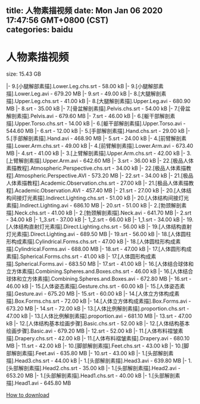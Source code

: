 
title: 人物素描视频
date: Mon Jan 06 2020 17:47:56 GMT+0800 (CST)    
categories: baidu
---

# 人物素描视频
size: 15.43 GB
 
 
|- 9.[小腿解部素描].Lower.Leg.chs.srt - 58.00 kB
|- 9.[小腿解部素描].Lower.Leg.avi - 679.20 MB
|- 9.srt - 49.00 kB
|- 8.[大腿解剖素描].Upper.Leg.chs.srt - 41.00 kB
|- 8.[大腿解剖素描].Upper.Leg.avi - 680.90 MB
|- 8.srt - 35.00 kB
|- 7.[骨盆解剖素描].Pelvis.chs.srt - 54.00 kB
|- 7.[骨盆解剖素描].Pelvis.avi - 679.60 MB
|- 7.srt - 46.00 kB
|- 6.[躯干部解剖素描].Upper.Torso.chs.srt - 14.00 kB
|- 6.[躯干部解剖素描].Upper.Torso.avi - 544.60 MB
|- 6.srt - 12.00 kB
|- 5.[手部解剖素描].Hand.chs.srt - 29.00 kB
|- 5.[手部解剖素描].Hand.avi - 468.90 MB
|- 5.srt - 24.00 kB
|- 4.[前臂解剖素描].Lower.Arm.chs.srt - 49.00 kB
|- 4.[前臂解剖素描].Lower.Arm.avi - 673.40 MB
|- 4.srt - 41.00 kB
|- 3.[上臂解剖素描].Upper.Arm.chs.srt - 42.00 kB
|- 3.[上臂解剖素描].Upper.Arm.avi - 642.60 MB
|- 3.srt - 36.00 kB
|- 22.[极品人体素描教程].Atmospheric.Perspective.chs.srt - 34.00 kB
|- 22.[极品人体素描教程].Atmospheric.Perspective.AVI - 573.20 MB
|- 22.srt - 34.00 kB
|- 21.[极品人体素描教程].Academic.Observation.chs.srt - 27.00 kB
|- 21.[极品人体素描教程].Academic.Observation.AVI - 457.40 MB
|- 21.srt - 27.00 kB
|- 20.[人体结构间接灯光素描].Indirect.Lighting.chs.srt - 51.00 kB
|- 20.[人体结构间接灯光素描].Indirect.Lighting.avi - 686.10 MB
|- 20.srt - 51.00 kB
|- 2.[勃颈解剖素描].Neck.chs.srt - 41.00 kB
|- 2.[勃颈解剖素描].Neck.avi - 641.70 MB
|- 2.srt - 34.00 kB
|- 1_3.srt - 37.00 kB
|- 1_2.srt - 66.00 kB
|- 1_1.srt - 34.00 kB
|- 19.[人体结构直射灯光素描].Direct.Lighting.chs.srt - 56.00 kB
|- 19.[人体结构直射灯光素描].Direct.Lighting.avi - 689.50 MB
|- 19.srt - 56.00 kB
|- 18.[人体圆柱形构成素描].Cylindrical.Forms.chs.srt - 47.00 kB
|- 18.[人体圆柱形构成素描].Cylindrical.Forms.avi - 688.00 MB
|- 18.srt - 47.00 kB
|- 17.[人体圆形构成素描].Spherical.Forms.chs.srt - 41.00 kB
|- 17.[人体圆形构成素描].Spherical.Forms.avi - 683.50 MB
|- 17.srt - 41.00 kB
|- 16.[人体结合球体和立方体素描].Combining.Spheres.and.Boxes.chs.srt - 46.00 kB
|- 16.[人体结合球体和立方体素描].Combining.Spheres.and.Boxes.avi - 672.80 MB
|- 16.srt - 46.00 kB
|- 15.[人体姿态素描].Gesture.chs.srt - 60.00 kB
|- 15.[人体姿态素描].Gesture.avi - 675.20 MB
|- 15.srt - 60.00 kB
|- 14.[人体立方体构成素描].Box.Forms.chs.srt - 72.00 kB
|- 14.[人体立方体构成素描].Box.Forms.avi - 673.20 MB
|- 14.srt - 72.00 kB
|- 13.[人体比例解剖素描].proportion.chs.srt - 47.00 kB
|- 13.[人体比例解剖素描].proportion.avi - 681.10 MB
|- 13.srt - 47.00 kB
|- 12.[人体结构基本绘画步骤].Basic.chs.srt - 52.00 kB
|- 12.[人体结构基本绘画步骤].Basic.avi - 679.20 MB
|- 12.srt - 52.00 kB
|- 11.[人体布料褶皱素描].Drapery.chs.srt - 42.00 kB
|- 11.[人体布料褶皱素描].Drapery.avi - 680.10 MB
|- 11.srt - 42.00 kB
|- 10.[脚部解剖素描].Feet.chs.srt - 43.00 kB
|- 10.[脚部解剖素描].Feet.avi - 635.80 MB
|- 10.srt - 43.00 kB
|- 1.[头部解剖素描].Head3.chs.srt - 44.00 kB
|- 1.[头部解剖素描].Head3.avi - 639.80 MB
|- 1.[头部解剖素描].Head2.chs.srt - 35.00 kB
|- 1.[头部解剖素描].Head2.avi - 653.20 MB
|- 1.[头部解剖素描].Head1.chs.srt - 40.00 kB
|- 1.[头部解剖素描].Head1.avi - 645.80 MB

[How to download](https://bpcam.bemobtrk.com/go/2ceec3aa-1ca2-46d6-b9ff-aaa5c184517c?jno=1542)